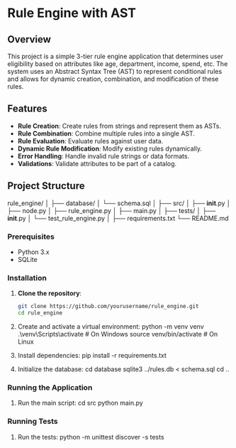 # Rule Engine with AST

## Overview

This project is a simple 3-tier rule engine application that determines user eligibility based on attributes like age, department, income, spend, etc. The system uses an Abstract Syntax Tree (AST) to represent conditional rules and allows for dynamic creation, combination, and modification of these rules.

## Features

- **Rule Creation**: Create rules from strings and represent them as ASTs.
- **Rule Combination**: Combine multiple rules into a single AST.
- **Rule Evaluation**: Evaluate rules against user data.
- **Dynamic Rule Modification**: Modify existing rules dynamically.
- **Error Handling**: Handle invalid rule strings or data formats.
- **Validations**: Validate attributes to be part of a catalog.

## Project Structure
rule_engine/
│
├── database/
│   └── schema.sql
│
├── src/
│   ├── __init__.py
│   ├── node.py
│   ├── rule_engine.py
│   ├── main.py
│
├── tests/
│   ├── __init__.py
│   └── test_rule_engine.py
│
├── requirements.txt
└── README.md

### Prerequisites

- Python 3.x
- SQLite

### Installation

1. **Clone the repository**:
   ```sh
   git clone https://github.com/yourusername/rule_engine.git
   cd rule_engine

2. Create and activate a virtual environment:
   python -m venv venv
   .\venv\Scripts\activate  # On Windows
   source venv/bin/activate  # On Linux

3. Install dependencies:
   pip install -r requirements.txt

4. Initialize the database:
   cd database
   sqlite3 ../rules.db < schema.sql
   cd ..

### Running the Application
1. Run the main script:
   cd src
   python main.py

### Running Tests
1. Run the tests:
   python -m unittest discover -s tests
